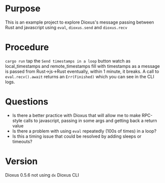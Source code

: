 # Purpose
This is an example project to explore Dioxus's message passing between Rust and javascript using `eval`, `dioxus.send` and `dioxus.recv`

# Procedure
`cargo run`
tap the `Send timestamps in a loop` button
watch as local_timestamps and remote_timestamps fill with timestamps as a message is passed from Rust->js->Rust
eventually, within 1 minute, it breaks. A call to `eval.recv().await` returns an `Err(Finished)` which you can see in the CLI logs.

# Questions
- Is there a better practice with Dioxus that will allow me to make RPC-style calls to javascript, passing in some args and getting back a return value
- Is there a problem with using `eval` repeatedly (100s of times) in a loop?
- Is this a timing issue that could be resolved by adding sleeps or timeouts?

# Version
Dioxus 0.5.6
not using `dx` Dioxus CLI
